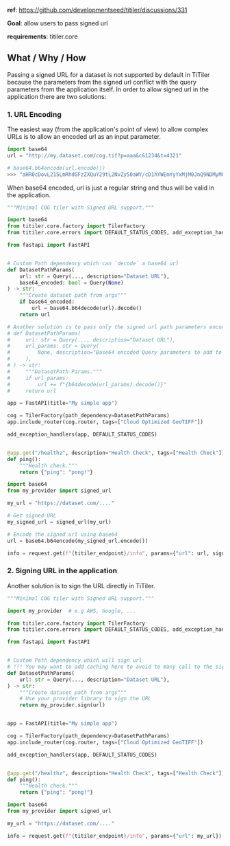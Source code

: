 
**ref**: https://github.com/developmentseed/titiler/discussions/331

**Goal**: allow users to pass signed url

**requirements**: titiler.core

## What / Why / How

Passing a signed URL for a dataset is not supported by default in TiTiler because the parameters from the signed url conflict with the query parameters from the application itself. In order to allow signed url in the application there are two solutions:


### 1. URL Encoding

The easiest way (from the application's point of view) to allow complex URLs is to allow an encoded url as an input parameter.

```python
import base64
url = "http://my.dataset.com/cog.tif?p=aaa&c&1234&t=4321"

# base64.b64encode(url.encode())
>>> "aHR0cDovL215LmRhdGFzZXQuY29tL2NvZy50aWY/cD1hYWEmYyYxMjM0JnQ9NDMyMQ=="
```

When base64 encoded, url is just a regular string and thus will be valid in the application.

```python
"""Minimal COG tiler with Signed URL support."""

import base64
from titiler.core.factory import TilerFactory
from titiler.core.errors import DEFAULT_STATUS_CODES, add_exception_handlers

from fastapi import FastAPI


# Custom Path dependency which can `decode` a base64 url
def DatasetPathParams(
    url: str = Query(..., description="Dataset URL"),
    base64_encoded: bool = Query(None)
) -> str:
    """Create dataset path from args"""
    if base64_encoded:
        url = base64.b64decode(url).decode()
    return url

# Another solution is to pass only the signed url path parameters encoded in base64
# def DatasetPathParams(
#     url: str = Query(..., description="Dataset URL"),
#     url_params: str = Query(
#         None, description="Base64 encoded Query parameters to add to the dataset URL."
#     ),
# ) -> str:
#     """DatasetPath Params."""
#     if url_params:
#         url += f"{b64decode(url_params).decode()}"
#     return url

app = FastAPI(title="My simple app")

cog = TilerFactory(path_dependency=DatasetPathParams)
app.include_router(cog.router, tags=["Cloud Optimized GeoTIFF"])

add_exception_handlers(app, DEFAULT_STATUS_CODES)


@app.get("/healthz", description="Health Check", tags=["Health Check"])
def ping():
    """Health check."""
    return {"ping": "pong!"}
```

```python
import base64
from my_provider import signed_url

my_url = "https://dataset.com/...."

# Get signed URL
my_signed_url = signed_url(my_url)

# Encode the signed url using base64
url = base64.b64encode(my_signed_url.encode())

info = request.get(f"{titiler_endpoint}/info", params={"url": url, signed_url: True})
```


### 2. Signing URL in the application

Another solution is to sign the URL directly in TiTiler.

```python
"""Minimal COG tiler with Signed URL support."""

import my_provider  # e.g AWS, Google, ...

from titiler.core.factory import TilerFactory
from titiler.core.errors import DEFAULT_STATUS_CODES, add_exception_handlers

from fastapi import FastAPI


# Custom Path dependency which will sign url
# !!! You may want to add caching here to avoid to many call to the signing provider !!!
def DatasetPathParams(
    url: str = Query(..., description="Dataset URL"),
) -> str:
    """Create dataset path from args"""
    # Use your provider library to sign the URL
    return my_provider.sign(url)


app = FastAPI(title="My simple app")

cog = TilerFactory(path_dependency=DatasetPathParams)
app.include_router(cog.router, tags=["Cloud Optimized GeoTIFF"])

add_exception_handlers(app, DEFAULT_STATUS_CODES)


@app.get("/healthz", description="Health Check", tags=["Health Check"])
def ping():
    """Health check."""
    return {"ping": "pong!"}
```

```python
import base64
from my_provider import signed_url

my_url = "https://dataset.com/...."

info = request.get(f"{titiler_endpoint}/info", params={"url": my_url})
```
